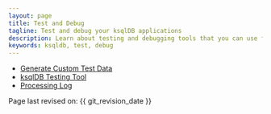 ```yaml
---
layout: page
title: Test and Debug
tagline: Test and debug your ksqlDB applications
description: Learn about testing and debugging tools that you can use for your ksqlDB applications. 
keywords: ksqldb, test, debug
---
```


- [Generate Custom Test Data](generate-custom-test-data.md)
- [ksqlDB Testing Tool](ksql-testing-tool.md)
- [Processing Log](processing-log.md)

Page last revised on: {{ git_revision_date }}